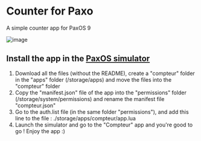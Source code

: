 # Counter for Paxo
A simple counter app for PaxOS 9

![image](https://github.com/user-attachments/assets/bc900643-6ecf-43ad-aa59-9a1883cba88d)

## Install the app in the [PaxOS simulator](https://github.com/paxo-phone/PaxOS-9)
1. Download all the files (without the README), create a "compteur" folder in the "apps" folder (/storage/apps) and move the files into the "compteur" folder
2. Copy the "manifest.json" file of the app into the "permissions" folder (/storage/system/permissions) and rename the manifest file "compteur.json"
3. Go to the auth.list file (in the same folder "permissions"), and add this line to the file : ./storage/apps/compteur/app.lua
4. Launch the simulator and go to the "Compteur" app and you're good to go ! Enjoy the app :)
